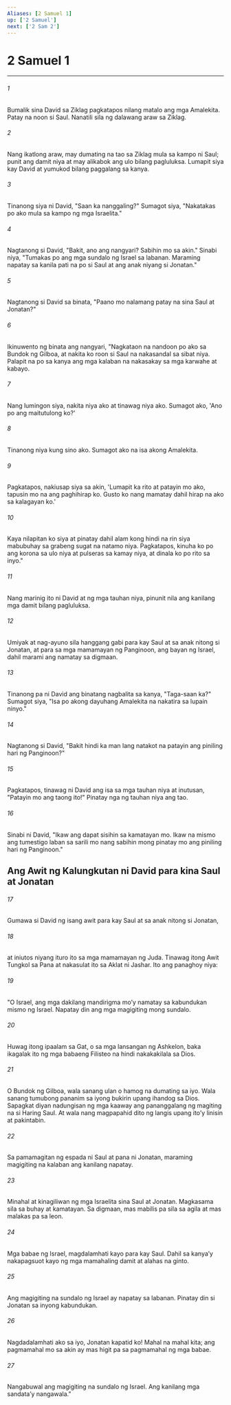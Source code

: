 ```yaml
---
Aliases: [2 Samuel 1]
up: ['2 Samuel']
next: ['2 Sam 2']
---
```

# 2 Samuel 1

***

###### 1
Bumalik sina David sa Ziklag pagkatapos nilang matalo ang mga Amalekita. Patay na noon si Saul. Nanatili sila ng dalawang araw sa Ziklag. 

###### 2
Nang ikatlong araw, may dumating na tao sa Ziklag mula sa kampo ni Saul; punit ang damit niya at may alikabok ang ulo bilang pagluluksa. Lumapit siya kay David at yumukod bilang paggalang sa kanya. 

###### 3
Tinanong siya ni David, "Saan ka nanggaling?" Sumagot siya, "Nakatakas po ako mula sa kampo ng mga Israelita." 

###### 4
Nagtanong si David, "Bakit, ano ang nangyari? Sabihin mo sa akin." Sinabi niya, "Tumakas po ang mga sundalo ng Israel sa labanan. Maraming napatay sa kanila pati na po si Saul at ang anak niyang si Jonatan." 

###### 5
Nagtanong si David sa binata, "Paano mo nalamang patay na sina Saul at Jonatan?" 

###### 6
Ikinuwento ng binata ang nangyari, "Nagkataon na nandoon po ako sa Bundok ng Gilboa, at nakita ko roon si Saul na nakasandal sa sibat niya. Palapit na po sa kanya ang mga kalaban na nakasakay sa mga karwahe at kabayo. 

###### 7
Nang lumingon siya, nakita niya ako at tinawag niya ako. Sumagot ako, 'Ano po ang maitutulong ko?' 

###### 8
Tinanong niya kung sino ako. Sumagot ako na isa akong Amalekita. 

###### 9
Pagkatapos, nakiusap siya sa akin, 'Lumapit ka rito at patayin mo ako, tapusin mo na ang paghihirap ko. Gusto ko nang mamatay dahil hirap na ako sa kalagayan ko.' 

###### 10
Kaya nilapitan ko siya at pinatay dahil alam kong hindi na rin siya mabubuhay sa grabeng sugat na natamo niya. Pagkatapos, kinuha ko po ang korona sa ulo niya at pulseras sa kamay niya, at dinala ko po rito sa inyo." 

###### 11
Nang marinig ito ni David at ng mga tauhan niya, pinunit nila ang kanilang mga damit bilang pagluluksa. 

###### 12
Umiyak at nag-ayuno sila hanggang gabi para kay Saul at sa anak nitong si Jonatan, at para sa mga mamamayan ng Panginoon, ang bayan ng Israel, dahil marami ang namatay sa digmaan. 

###### 13
Tinanong pa ni David ang binatang nagbalita sa kanya, "Taga-saan ka?" Sumagot siya, "Isa po akong dayuhang Amalekita na nakatira sa lupain ninyo." 

###### 14
Nagtanong si David, "Bakit hindi ka man lang natakot na patayin ang piniling hari ng Panginoon?" 

###### 15
Pagkatapos, tinawag ni David ang isa sa mga tauhan niya at inutusan, "Patayin mo ang taong ito!" Pinatay nga ng tauhan niya ang tao. 

###### 16
Sinabi ni David, "Ikaw ang dapat sisihin sa kamatayan mo. Ikaw na mismo ang tumestigo laban sa sarili mo nang sabihin mong pinatay mo ang piniling hari ng Panginoon." 

## Ang Awit ng Kalungkutan ni David para kina Saul at Jonatan 

###### 17
Gumawa si David ng isang awit para kay Saul at sa anak nitong si Jonatan, 

###### 18
at iniutos niyang ituro ito sa mga mamamayan ng Juda. Tinawag itong Awit Tungkol sa Pana at nakasulat ito sa Aklat ni Jashar. Ito ang panaghoy niya: 

###### 19
"O Israel, ang mga dakilang mandirigma moʼy namatay sa kabundukan mismo ng Israel. Napatay din ang mga magigiting mong sundalo. 

###### 20
Huwag itong ipaalam sa Gat, o sa mga lansangan ng Ashkelon, baka ikagalak ito ng mga babaeng Filisteo na hindi nakakakilala sa Dios. 

###### 21
O Bundok ng Gilboa, wala sanang ulan o hamog na dumating sa iyo. Wala sanang tumubong pananim sa iyong bukirin upang ihandog sa Dios. Sapagkat diyan nadungisan ng mga kaaway ang pananggalang ng magiting na si Haring Saul. At wala nang magpapahid dito ng langis upang itoʼy linisin at pakintabin. 

###### 22
Sa pamamagitan ng espada ni Saul at pana ni Jonatan, maraming magigiting na kalaban ang kanilang napatay. 

###### 23
Minahal at kinagiliwan ng mga Israelita sina Saul at Jonatan. Magkasama sila sa buhay at kamatayan. Sa digmaan, mas mabilis pa sila sa agila at mas malakas pa sa leon. 

###### 24
Mga babae ng Israel, magdalamhati kayo para kay Saul. Dahil sa kanyaʼy nakapagsuot kayo ng mga mamahaling damit at alahas na ginto. 

###### 25
Ang magigiting na sundalo ng Israel ay napatay sa labanan. Pinatay din si Jonatan sa inyong kabundukan. 

###### 26
Nagdadalamhati ako sa iyo, Jonatan kapatid ko! Mahal na mahal kita; ang pagmamahal mo sa akin ay mas higit pa sa pagmamahal ng mga babae. 

###### 27
Nangabuwal ang magigiting na sundalo ng Israel. Ang kanilang mga sandataʼy nangawala."
